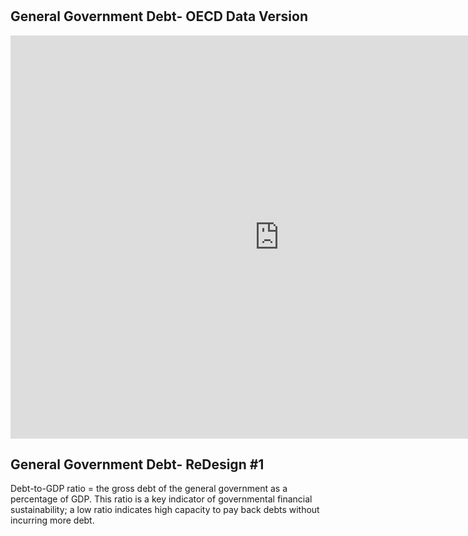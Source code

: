 # 
## General Government Debt- OECD Data Version
<iframe src="https://data.oecd.org/chart/69sf" width="860" height="645" style="border: 0" mozallowfullscreen="true" webkitallowfullscreen="true" allowfullscreen="true"><a href="https://data.oecd.org/chart/69sf" target="_blank">OECD Chart: General government debt, Total, % of GDP, Annual, 2017</a></iframe>

## General Government Debt- ReDesign #1
Debt-to-GDP ratio = the gross debt of the general government as a percentage of GDP. This ratio is a key indicator of governmental financial sustainability; a low ratio indicates high capacity to pay back debts without incurring more debt.
<div class="flourish-embed flourish-chart" data-src="visualisation/4252865"><script src="https://public.flourish.studio/resources/embed.js"></script></div>
